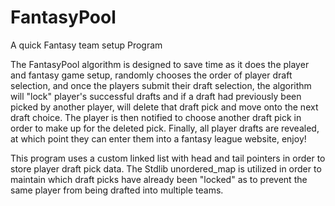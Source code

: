 # FantasyPool
A quick Fantasy team setup Program

The FantasyPool algorithm is designed to save time as it does the player and fantasy game setup, randomly chooses the 
order of player draft selection, and once the players submit their draft selection, the algorithm will "lock" player's 
successful drafts and if a draft had previously been picked by another player, will delete that draft pick and move onto the 
next draft choice. The player is then notified to choose another draft pick in order to make up for the deleted pick. 
Finally, all player drafts are revealed, at which point they can enter them into a fantasy league website, enjoy!

This program uses a custom linked list with head and tail pointers in order to store player draft pick data.
The Stdlib unordered_map is utilized in order to maintain which draft picks have already been "locked" as to prevent the same
player from being drafted into multiple teams. 
